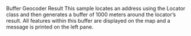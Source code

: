 Buffer Geocoder Result
This sample locates an address using the Locator class and then generates a buffer of 1000 meters around the locator’s result. All features within this buffer are displayed on the map and a message is printed on the left pane.
